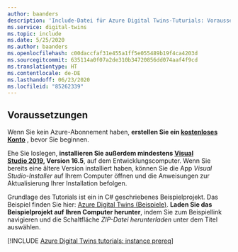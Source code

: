 ```yaml
---
author: baanders
description: 'Include-Datei für Azure Digital Twins-Tuturials: Voraussetzung für das Beispielprojekt'
ms.service: digital-twins
ms.topic: include
ms.date: 5/25/2020
ms.author: baanders
ms.openlocfilehash: c00daccfaf31e455a1ff5e055489b19f4ca4203d
ms.sourcegitcommit: 635114a0f07a2de310b34720856dd074aaf4f9cd
ms.translationtype: HT
ms.contentlocale: de-DE
ms.lasthandoff: 06/23/2020
ms.locfileid: "85262339"
---
```

## <a name="prerequisites"></a>Voraussetzungen

Wenn Sie kein Azure-Abonnement haben, **erstellen Sie ein [kostenloses Konto](https://azure.microsoft.com/free/?WT.mc_id=A261C142F)** , bevor Sie beginnen.

Ehe Sie loslegen, **installieren Sie außerdem mindestens [Visual Studio 2019](https://visualstudio.microsoft.com/downloads/), Version 16.5**, auf dem Entwicklungscomputer. Wenn Sie bereits eine ältere Version installiert haben, können Sie die App *Visual Studio-Installer* auf Ihrem Computer öffnen und die Anweisungen zur Aktualisierung Ihrer Installation befolgen.

Grundlage des Tutorials ist ein in C# geschriebenes Beispielprojekt. Das Beispiel finden Sie hier: [Azure Digital Twins (Beispiele)](https://docs.microsoft.com/samples/azure-samples/digital-twins-samples/digital-twins-samples). **Laden Sie das Beispielprojekt auf Ihren Computer herunter**, indem Sie zum Beispiellink navigieren und die Schaltfläche *ZIP-Datei herunterladen* unter dem Titel auswählen.

[!INCLUDE [Azure Digital Twins tutorials: instance prereq](digital-twins-tutorial-prereq-instance.md)]
